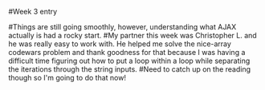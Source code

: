 #Week 3 entry

#Things are still going smoothly, however, understanding what AJAX actually is had a rocky start.
#My partner this week was Christopher L. and he was really easy to work with. He helped me solve the nice-array codewars problem and thank goodness for that because I was having a difficult time figuring out how to put a loop within a loop while separating the iterations through the string inputs.
#Need to catch up on the reading though so I'm going to do that now!